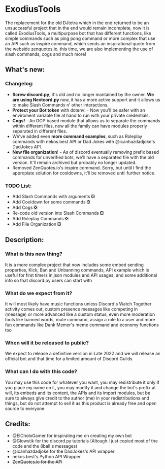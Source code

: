 # ExodiusTools
The replacement for the old DJtetra which in the end returned to be an unsuccessful project that in the end would remain incomplete, now it is called ExodiusTools, a multipurpose bot that has different functions, like simple commands such as ping pong command or more complex that use an API such as inspire command, which sends an inspirational quote from the webside zenquotes.io, this time, we are also implementing the use of slash commands, cogs and much more!

## What's new:
### Changelog:
- **Screw discord.py**, it's old and no longer mantained by the owner. **We are using Nextcord.py** now, it has a more active support and it allows us to make Slash Commands n' other interactions.
- **Protect your Bot token** with dotenv! - Now you'll be safer with an enviroment variable file at hand to run with your private credentials.
- **Cogs!** - An OOP based module that allows us to separate the commands within different files, now all the family can have modules properly separated in different files.
- We've added even **more command examples**, such as Roleplay commands with nekos.best API or Dad Jokes with @icanhazdadjoke's DadJokes API.
- **New file organization!** - As of discord eventually removing prefix based commands for unverified bots, we'll have a separated file with the old version. It'll remain archived but probably no longer updated.
- Removed ZenQuotes.io's inspire command. Sorry, but until I find the appropiate solution for cooldowns, it'll be removed until further notice.

### TODO List:
- Add Slash Commands with arguments ❎
- Add Cooldown for some commands ❎
- Add Cogs ❎
- Re-code old version into Slash Commands ❎
- Add Roleplay Commands ❎
- Add File Organization ❎

## Description:
### What is this new thing?
It is a more complex project that now includes some embed sending properties, Kick, Ban and Unbanning commands, API example which is useful for first timers in json modules and API usages, and some additional info so that discord.py users can start with

### What do we expect from it?
It will most likely have music functions unless Discord's Watch Together activity comes out, custom presence messages like competing in (message) or more advanced like a custom status, even more moderation tools like banned words, mute command, assign a role to a user and more fun commands like Dank Memer's meme command and economy functions too

### When will it be released to public?
We expect to release a definitive version in Late 2022 and we will release an official bot and that time for a limited amount of Discord Guilds

### What can I do with this code?
You may use this code for whatever you want, you may redistribute it only if you place my name on it, you may modify it and change the bot's prefix at will, its embeds and its content, the APIs and its import modules, but be sure to always give credit to the author (me) in your redistributions and things, but do not attempt to sell it as this product is already free and open source to everyone

## Credits:
- @ElCholoGamer for inspirating me on creating my own bot
- @Glowstik for the discord.py tutorials (Altough I just copied most of the code and the 8ball's messages)
- @icanhazdadjoke for the DadJokes's API wrapper
- nekos.best's Python API Wrapper
- ~~ZenQuotes.io for the API~~
